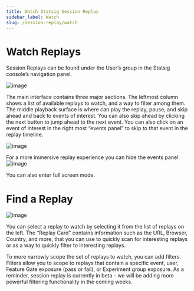 ```yaml
---
title: Watch Statsig Session Replay
sidebar_label: Watch
slug: /session-replay/watch
---
```

# Watch Replays

Session Replays can be found under the User’s group in the Statsig console’s navigation panel. 

![image](https://github.com/statsig-io/docs/assets/3464964/2f9ca1b1-f8e0-403f-9d3f-898434f06266)


The main interface contains three major sections. The leftmost column shows a list of available replays to watch, and a way to filter among them. The middle playback surface is where can play the replay, pause, and skip ahead and back to events of interest. You can also skip ahead by clicking the next button to jump ahead to the next event. You can also click on an event of interest in the right most “events panel” to skip to that event in the replay timeline. 

![image](https://github.com/statsig-io/docs/assets/3464964/f810ceb5-b6fc-4312-8e5d-9acfec0809bb)


For a more immersive replay experience you can hide the events panel: 
![image](https://github.com/statsig-io/docs/assets/3464964/d63fdf9e-cfc4-45e5-9365-d478504574c3)


You can also enter full screen mode. 

# Find a Replay

![image](https://github.com/statsig-io/docs/assets/3464964/45ce3a59-6847-43d6-bfc8-6d3cd5d45917)


You can select a replay to watch by selecting it from the list of replays on the left. The “Replay Card” contains information such as the URL, Browser, Country, and more, that you can use to quickly scan for interesting replays or as a way to quickly filter to interesting replays. 

To more narrowly scope the set of replays to watch, you can add filters. Filters allow you to scope to replays that contain a specific event, user, Feature Gate exposure (pass or fail), or Experiment group exposure. As a reminder, session replay is currently in beta - we will be adding more powerful filtering functionality in the coming weeks.
